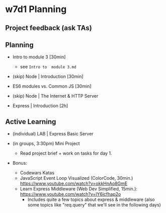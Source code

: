 
# w7d1 Planning




## Project feedback (ask TAs)


<!--

Project 2 feedback:

Give feedback to students (e.g. if you see anything to they can learn from).
- Let's keep it positive.
- Let's keep it brief (they'll be busy)
- Let's keep it focused on things they can learn from (they will probably not have time to implement any suggestions)

-->





## Planning

- Intro to module 3 [30min]
  - see `Intro to  module 3.md`

- (skip) Node | Introduction [30min]
  <!-- @LT: just mention a few ideas -->

- ES6 modules vs. Common JS [30min]

- (skip) Node | The Internet & HTTP Server

- Express | Introduction [2h]



## Active Learning

- (individual) LAB | Express Basic Server

- (in groups, 3:30pm) Mini Project
  - Read project brief + work on tasks for day 1.

- Bonus: 
  - Codewars Katas
  - JavaScript Event Loop Visualized (ColorCode, 30min.) https://www.youtube.com/watch?v=okkHnAo8GmE
  - Learn Express Middleware (Web Dev Simplified, 15min.): https://www.youtube.com/watch?v=lY6icfhap2o
    - Includes quite a few topics about express & middleware (also some topics like "req.query" that we'll see in the following days)


<!-- workload is relatively light (most students finished mini-project early) -->


